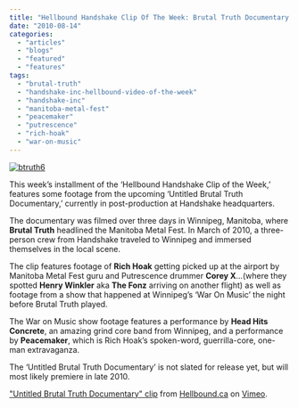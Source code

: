 ```yaml
---
title: "Hellbound Handshake Clip Of The Week: Brutal Truth Documentary Clip"
date: "2010-08-14"
categories: 
  - "articles"
  - "blogs"
  - "featured"
  - "features"
tags: 
  - "brutal-truth"
  - "handshake-inc-hellbound-video-of-the-week"
  - "handshake-inc"
  - "manitoba-metal-fest"
  - "peacemaker"
  - "putrescence"
  - "rich-hoak"
  - "war-on-music"
---
```


[![](http://www.hellbound.ca/wp-content/uploads/2010/05/btruth6-300x200.jpg "btruth6")](http://www.hellbound.ca/wp-content/uploads/2010/05/btruth6.jpg)

This week’s installment of the ‘Hellbound Handshake Clip of the Week,’ features some footage from the upcoming ‘Untitled Brutal Truth Documentary,’ currently in post-production at Handshake headquarters.

The documentary was filmed over three days in Winnipeg, Manitoba, where **Brutal Truth** headlined the Manitoba Metal Fest. In March of 2010, a three-person crew from Handshake traveled to Winnipeg and immersed themselves in the local scene.

The clip features footage of **Rich Hoak** getting picked up at the airport by Manitoba Metal Fest guru and Putrescence drummer **Corey X**…(where they spotted **Henry Winkler** aka **The Fonz** arriving on another flight) as well as footage from a show that happened at Winnipeg’s ‘War On Music’ the night before Brutal Truth played.

The War on Music show footage features a performance by **Head Hits Concrete**, an amazing grind core band from Winnipeg, and a performance by **Peacemaker**, which is Rich Hoak’s spoken-word, guerrilla-core, one-man extravaganza.

The ‘Untitled Brutal Truth Documentary’ is not slated for release yet, but will most likely premiere in late 2010.

["Untitled Brutal Truth Documentary" clip](http://vimeo.com/14124146) from [Hellbound.ca](http://vimeo.com/hellbound) on [Vimeo](http://vimeo.com).
